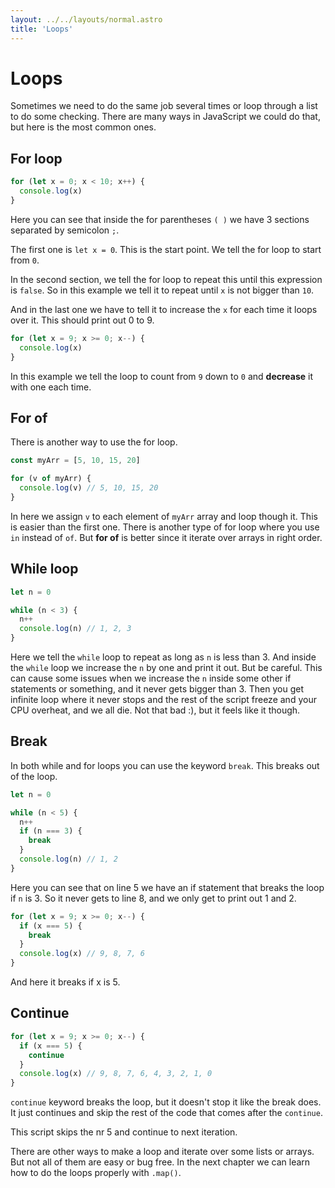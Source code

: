 ```yaml
---
layout: ../../layouts/normal.astro
title: 'Loops'
---
```


# Loops

Sometimes we need to do the same job several times or loop through a list to do some checking.
There are many ways in JavaScript we could do that, but here is the most common ones.

## For loop

```javascript
for (let x = 0; x < 10; x++) {
  console.log(x)
}
```

Here you can see that inside the for parentheses `( )` we have 3 sections separated by semicolon `;`.

The first one is `let x = 0`.
This is the start point. We tell the for loop to start from `0`.

In the second section, we tell the for loop to repeat this until this expression is `false`.
So in this example we tell it to repeat until `x` is not bigger than `10`.

And in the last one we have to tell it to increase the `x` for each time it loops over it.
This should print out 0 to 9.

```javascript
for (let x = 9; x >= 0; x--) {
  console.log(x)
}
```

In this example we tell the loop to count from `9` down to `0` and **decrease** it with one each time.

## For of

There is another way to use the for loop.

```javascript
const myArr = [5, 10, 15, 20]

for (v of myArr) {
  console.log(v) // 5, 10, 15, 20
}
```

In here we assign `v` to each element of `myArr` array and loop though it.
This is easier than the first one. There is another type of for loop where you use `in` instead of `of`.
But **for of** is better since it iterate over arrays in right order.

## While loop

```javascript
let n = 0

while (n < 3) {
  n++
  console.log(n) // 1, 2, 3
}
```

Here we tell the `while` loop to repeat as long as `n` is less than 3.
And inside the `while` loop we increase the `n` by one and print it out.
But be careful. This can cause some issues when we increase the `n` inside some other if statements or something, and it never gets bigger than 3.
Then you get infinite loop where it never stops and the rest of the script freeze and your CPU overheat, and we all die. Not that bad :), but it feels like it though.

## Break

In both while and for loops you can use the keyword `break`. This breaks out of the loop.

```javascript
let n = 0

while (n < 5) {
  n++
  if (n === 3) {
    break
  }
  console.log(n) // 1, 2
}
```

Here you can see that on line 5 we have an if statement that breaks the loop if `n` is 3.
So it never gets to line 8, and we only get to print out 1 and 2.

```javascript
for (let x = 9; x >= 0; x--) {
  if (x === 5) {
    break
  }
  console.log(x) // 9, 8, 7, 6
}
```

And here it breaks if x is 5.

## Continue

```javascript
for (let x = 9; x >= 0; x--) {
  if (x === 5) {
    continue
  }
  console.log(x) // 9, 8, 7, 6, 4, 3, 2, 1, 0
}
```

`continue` keyword breaks the loop, but it doesn't stop it like the break does.
It just continues and skip the rest of the code that comes after the `continue`.

This script skips the nr 5 and continue to next iteration.

There are other ways to make a loop and iterate over some lists or arrays. But not all of them are easy or bug free. In the next chapter we can learn how to do the loops properly with `.map()`.

